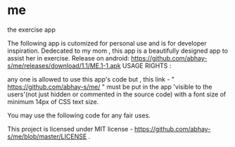 # me

the exercise app

The following app is cutomized for personal use and is for developer inspiration. Dedecated to my mom , this app is a beautifully designed app to assist her in exercise.
Release on android: https://github.com/abhay-s/me/releases/download/1.1/ME.1-1.apk
USAGE RIGHTS :

any one is allowed to use this app's code but , this link  - " https://github.com/abhay-s/me/ " must be put in the app 'visible to the users'(not just hidden or commented in the source code) with a font size of minimum 14px of CSS text size.

You may use the following code for any fair uses.

This project is licensed under MIT license - https://github.com/abhay-s/me/blob/master/LICENSE .

